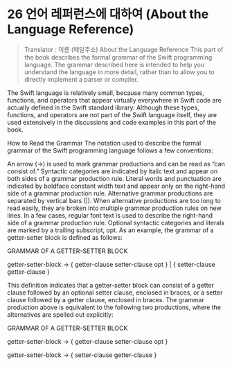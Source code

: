# 26 언어 레퍼런스에 대하여 (About the Language Reference)
> Translator : 이름 (메일주소)
About the Language Reference
This part of the book describes the formal grammar of the Swift programming language. The grammar described here is intended to help you understand the language in more detail, rather than to allow you to directly implement a parser or compiler.

The Swift language is relatively small, because many common types, functions, and operators that appear virtually everywhere in Swift code are actually defined in the Swift standard library. Although these types, functions, and operators are not part of the Swift language itself, they are used extensively in the discussions and code examples in this part of the book.

How to Read the Grammar
The notation used to describe the formal grammar of the Swift programming language follows a few conventions:

An arrow (→) is used to mark grammar productions and can be read as “can consist of.”
Syntactic categories are indicated by italic text and appear on both sides of a grammar production rule.
Literal words and punctuation are indicated by boldface constant width text and appear only on the right-hand side of a grammar production rule.
Alternative grammar productions are separated by vertical bars (|). When alternative productions are too long to read easily, they are broken into multiple grammar production rules on new lines.
In a few cases, regular font text is used to describe the right-hand side of a grammar production rule.
Optional syntactic categories and literals are marked by a trailing subscript, opt.
As an example, the grammar of a getter-setter block is defined as follows:

GRAMMAR OF A GETTER-SETTER BLOCK

getter-setter-block → { getter-clause setter-clause opt } | { setter-clause getter-clause }

This definition indicates that a getter-setter block can consist of a getter clause followed by an optional setter clause, enclosed in braces, or a setter clause followed by a getter clause, enclosed in braces. The grammar production above is equivalent to the following two productions, where the alternatives are spelled out explicitly:

GRAMMAR OF A GETTER-SETTER BLOCK

getter-setter-block → { getter-clause setter-clause opt }

getter-setter-block → { setter-clause getter-clause }
